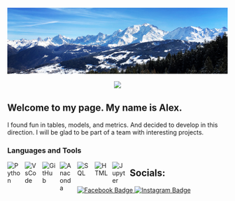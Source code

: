 ![My banner][akialema-banner-image]

<p align="center">
  <a href="https://git.io/typing-svg">
    <img src="https://readme-typing-svg.demolab.com/?lines=Data%20Science%20newbie;Open%20minded%20person;Good%20team%20player;Keep%20moving%20up%20↑&font=Press+Start+2P&center=true&width=580&height=45&color=FFD700&vCenter=true&pause=1000&size=22" /></a>
</p>

## Welcome to my page. My name is Alex.

I found fun in tables, models, and metrics. And decided to develop in this direction. I will be glad to be part of a team with interesting projects.

### Languages and Tools

<img alt="Python" width="30px" style="float: left; padding-right:10px;" src="https://user-images.githubusercontent.com/74038190/212257472-08e52665-c503-4bd9-aa20-f5a4dae769b5.gif"/> <img alt="VsCode" width="30px" style="float: left; padding-right:10px;" src="https://user-images.githubusercontent.com/74038190/212257465-7ce8d493-cac5-494e-982a-5a9deb852c4b.gif"/> <img alt="GitHub" width="30px" style="float: left; padding-right:10px;" src="https://user-images.githubusercontent.com/74038190/212257468-1e9a91f1-b626-4baa-b15d-5c385dfa7ed2.gif"/> <img alt="Anaconda" width="30px" style="float: left; padding-right:10px;" src="https://cdn.jsdelivr.net/gh/devicons/devicon@latest/icons/anaconda/anaconda-original.svg"/> <img alt="SQL" width="30px" style="float: left; padding-right:10px;" src="https://cdn.jsdelivr.net/gh/devicons/devicon@latest/icons/azuresqldatabase/azuresqldatabase-original.svg"/> <img alt="HTML" width="30px" style="float: left; padding-right:10px;" src="https://cdn.jsdelivr.net/gh/devicons/devicon/icons/html5/html5-plain.svg"/> <img alt="Jupyter" width="30px" style="float: left; padding-right:10px;" src="https://cdn.jsdelivr.net/gh/devicons/devicon@latest/icons/jupyter/jupyter-original-wordmark.svg"/>

## Socials:

<div id="badges" align="left">
  <a href="https://www.facebook.com/profile.php?id=100001132424287">
    <img src="https://img.shields.io/badge/Facebook-1877F2?style=for-the-badge&logo=facebook&logoColor=white" alt="Facebook Badge"/>
  </a>
  <a href="https://www.instagram.com/jlemyp4uk/">
    <img src="https://img.shields.io/badge/Instagram-E4405F?style=for-the-badge&logo=instagram&logoColor=white" alt="Instagram Badge"/>
  </a>
</div>

<!--^Links^-->
[akialema-banner-image]: bannerimage.jpg
